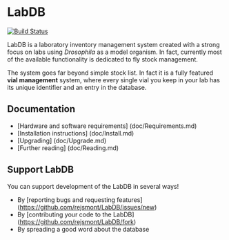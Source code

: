 LabDB
=========================
[![Build Status](https://travis-ci.org/rejsmont/LabDB.png)](https://travis-ci.org/rejsmont/LabDB)

LabDB is a laboratory inventory management system created with a strong focus
on labs using *Drosophila* as a model organism. In fact, currently most of
the available functionality is dedicated to fly stock management.

The system goes far beyond simple stock list. In fact it is a fully featured
**vial management** system, where every single vial you keep in your lab  has
its unique identifier and an entry in the database.

## Documentation

* [Hardware and software requirements] (doc/Requirements.md)
* [Installation instructions] (doc/Install.md)
* [Upgrading] (doc/Upgrade.md)
* [Further reading] (doc/Reading.md)

## Support LabDB

You can support development of the LabDB in several ways!

* By [reporting bugs and requesting features] (https://github.com/rejsmont/LabDB/issues/new)
* By [contributing your code to the LabDB] (https://github.com/rejsmont/LabDB/fork)
* By spreading a good word about the database
